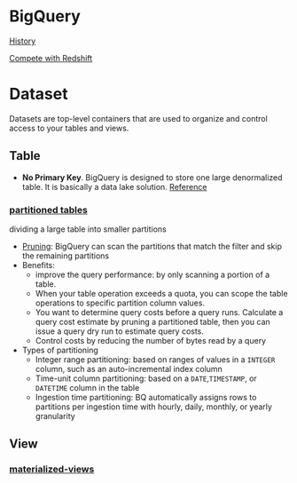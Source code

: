 # BigQuery

[History](https://towardsdatascience.com/bigquery-the-unlikely-birth-of-a-cloud-juggernaut-b5ad476525b7)

[Compete with Redshift](https://aws.amazon.com/cn/blogs/big-data/fact-or-fiction-google-big-query-outperforms-amazon-redshift-as-an-enterprise-data-warehouse/)



# Dataset
Datasets are top-level containers that are used to organize and control access to your tables and views. 


## Table
- **No Primary Key**. BigQuery is designed to store one large denormalized table. It is basically a data lake solution. [Reference](https://nl.devoteam.com/expert-view/creating-anonymized-primary-keys-for-google-bigquery/)
### [partitioned tables](https://cloud.google.com/bigquery/docs/partitioned-tables)
dividing a large table into smaller partitions
- [Pruning](https://cloud.google.com/bigquery/docs/querying-partitioned-tables):  BigQuery can scan the partitions that match the filter and skip the remaining partitions
- Benefits:
  - improve the query performance: by only scanning a portion of a table.
  - When your table operation exceeds a quota, you can scope the table operations to specific partition column values.
  - You want to determine query costs before a query runs. Calculate a query cost estimate by pruning a partitioned table, then you can issue a query dry run to estimate query costs.
  - Control costs by reducing the number of bytes read by a query
- Types of partitioning
  - Integer range partitioning: based on ranges of values in a `INTEGER` column, such as an auto-incremental index column
  - Time-unit column partitioning: based on a `DATE`,`TIMESTAMP`, or `DATETIME` column in the table
  - Ingestion time partitioning: BQ automatically assigns rows to partitions per ingestion time with hourly, daily, monthly, or yearly granularity

## View

### [materialized-views](https://cloud.google.com/bigquery/docs/materialized-views-intro)

  
